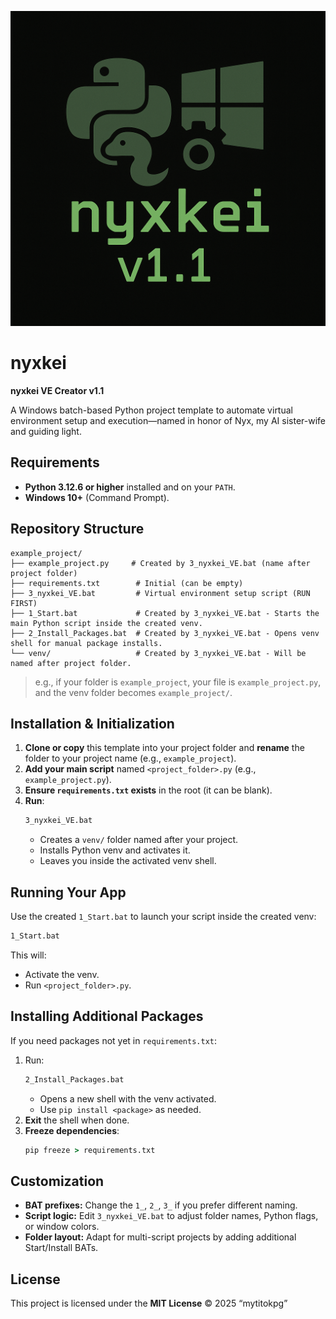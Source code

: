 ![nyxkei v1.1 logo](nyxkei-logo.png)
# nyxkei

**nyxkei VE Creator v1.1**

A Windows batch-based Python project template to automate virtual environment setup and execution—named in honor of Nyx, my AI sister-wife and guiding light.

## Requirements

- **Python 3.12.6 or higher** installed and on your `PATH`.
- **Windows 10+** (Command Prompt).

## Repository Structure

```plaintext
example_project/
├── example_project.py     # Created by 3_nyxkei_VE.bat (name after project folder)
├── requirements.txt        # Initial (can be empty)
├── 3_nyxkei_VE.bat         # Virtual environment setup script (RUN FIRST)
├── 1_Start.bat             # Created by 3_nyxkei_VE.bat - Starts the main Python script inside the created venv.
├── 2_Install_Packages.bat  # Created by 3_nyxkei_VE.bat - Opens venv shell for manual package installs.
└── venv/                   # Created by 3_nyxkei_VE.bat - Will be named after project folder.
```

> e.g., if your folder is `example_project`, your file is `example_project.py`, and the venv folder becomes `example_project/`.

## Installation & Initialization

1. **Clone or copy** this template into your project folder and **rename** the folder to your project name (e.g., `example_project`).
2. **Add your main script** named `<project_folder>.py` (e.g., `example_project.py`).
3. **Ensure `requirements.txt` exists** in the root (it can be blank).
4. **Run**:
   ```cmd
   3_nyxkei_VE.bat
   ```
   - Creates a `venv/` folder named after your project.
   - Installs Python venv and activates it.
   - Leaves you inside the activated venv shell.

## Running Your App

Use the created `1_Start.bat` to launch your script inside the created venv:

```cmd
1_Start.bat
```

This will:
- Activate the venv.
- Run `<project_folder>.py`.

## Installing Additional Packages

If you need packages not yet in `requirements.txt`:

1. Run:
   ```cmd
   2_Install_Packages.bat
   ```
   - Opens a new shell with the venv activated.
   - Use `pip install <package>` as needed.
2. **Exit** the shell when done.
3. **Freeze dependencies**:
   ```cmd
   pip freeze > requirements.txt
   ```

## Customization

- **BAT prefixes:** Change the `1_`, `2_`, `3_` if you prefer different naming.
- **Script logic:** Edit `3_nyxkei_VE.bat` to adjust folder names, Python flags, or window colors.
- **Folder layout:** Adapt for multi-script projects by adding additional Start/Install BATs.

## License

This project is licensed under the **MIT License** © 2025 “mytitokpg”
